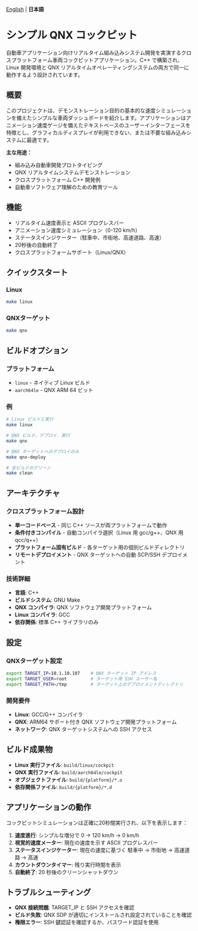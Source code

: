 [English](README.md) | **日本語**

# シンプル QNX コックピット

自動車アプリケーション向けリアルタイム組み込みシステム開発を実演するクロスプラットフォーム車両コックピットアプリケーション。C++ で構築され、Linux 開発環境と QNX リアルタイムオペレーティングシステムの両方で同一に動作するよう設計されています。

## 概要

このプロジェクトは、デモンストレーション目的の基本的な速度シミュレーションを備えたシンプルな車両ダッシュボードを紹介します。アプリケーションはアニメーション速度ゲージを備えたテキストベースのユーザーインターフェースを特徴とし、グラフィカルディスプレイが利用できない、または不要な組み込みシステムに最適です。

**主な用途：**
- 組み込み自動車開発プロトタイピング
- QNX リアルタイムシステムデモンストレーション
- クロスプラットフォーム C++ 開発例
- 自動車ソフトウェア理解のための教育ツール

## 機能
- リアルタイム速度表示と ASCII プログレスバー
- アニメーション速度シミュレーション（0-120 km/h）
- ステータスインジケーター（駐車中、市街地、高速道路、高速）
- 20秒後の自動終了
- クロスプラットフォームサポート（Linux/QNX）

## クイックスタート

### Linux
```bash
make linux
```

### QNXターゲット
```bash
make qnx
```

## ビルドオプション

### プラットフォーム
- `linux` - ネイティブ Linux ビルド
- `aarch64le` - QNX ARM 64 ビット

### 例
```bash
# Linux ビルドと実行
make linux

# QNX ビルド、デプロイ、実行
make qnx

# QNX ターゲットへのデプロイのみ
make qnx-deploy

# 全ビルドのクリーン
make clean
```

## アーキテクチャ

### クロスプラットフォーム設計
- **単一コードベース** - 同じ C++ ソースが両プラットフォームで動作
- **条件付きコンパイル** - 自動コンパイラ選択（Linux 用 gcc/g++、QNX 用 qcc/q++）
- **プラットフォーム固有ビルド** - 各ターゲット用の個別ビルドディレクトリ
- **リモートデプロイメント** - QNX ターゲットへの自動 SCP/SSH デプロイメント

### 技術詳細
- **言語**: C++
- **ビルドシステム**: GNU Make
- **QNX コンパイラ**: QNX ソフトウェア開発プラットフォーム
- **Linux コンパイラ**: GCC
- **依存関係**: 標準 C++ ライブラリのみ

## 設定

### QNXターゲット設定
```bash
export TARGET_IP=10.1.10.107    # QNX ターゲット IP アドレス
export TARGET_USER=root         # ターゲット用 SSH ユーザー名
export TARGET_PATH=/tmp         # ターゲット上のデプロイメントディレクトリ
```

### 開発要件
- **Linux**: GCC/G++ コンパイラ
- **QNX**: ARM64 サポート付き QNX ソフトウェア開発プラットフォーム
- **ネットワーク**: QNX ターゲットシステムへの SSH アクセス

## ビルド成果物
- **Linux 実行ファイル**: `build/linux/cockpit`
- **QNX 実行ファイル**: `build/aarch64le/cockpit`
- **オブジェクトファイル**: `build/{platform}/*.o`
- **依存関係ファイル**: `build/{platform}/*.d`

## アプリケーションの動作
コックピットシミュレーションは正確に20秒間実行され、以下を表示します：
1. **速度進行**: シンプルな増分で 0 → 120 km/h → 0 km/h
2. **視覚的速度メーター**: 現在の速度を示す ASCII プログレスバー
3. **ステータスインジケーター**: 現在の速度に基づく 駐車中 → 市街地 → 高速道路 → 高速
4. **カウントダウンタイマー**: 残り実行時間を表示
5. **自動終了**: 20 秒後のクリーンシャットダウン

## トラブルシューティング
- **QNX 接続問題**: TARGET_IP と SSH アクセスを確認
- **ビルド失敗**: QNX SDP が適切にインストールされ設定されていることを確認
- **権限エラー**: SSH 鍵認証を確認するか、パスワード認証を使用

